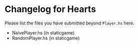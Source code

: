 # Changelog for Hearts

Please list the files you have submitted beyond `Player.hs` here.
- NaivePlayer.hs (in staticgame)
- RandomPlayer.hs (in staticgame)
